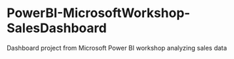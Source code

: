 # PowerBI-MicrosoftWorkshop-SalesDashboard
Dashboard project from Microsoft Power BI workshop analyzing sales data
